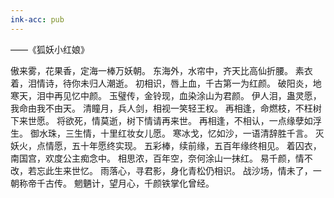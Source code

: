 ```yaml
---
ink-acc: pub
---
```


——《狐妖小红娘》

傲来雾，花果香，定海一棒万妖朝。
‌东海外，水帘中，齐天比高仙折腰。
‌素衣着，泪情诗，待你未归人潮逝。
‌初相识，唇上血，千古第一为红颜。
‌破阳炎，地寒天，泪中再见忆中颜。
‌玉璧传，金铃现，血染涂山为君颜。
‌伊人泪，蛊灵愿，我命由我不由天。
‌清瞳月，兵人剑，相视一笑轻王权。
‌再相逢，命燃枝，不枉树下来世愿。
‌将欲死，情莫逝，树下情请再来世。
‌再相逢，不相认，一点缘孽如浮生。
‌御水珠，三生情，十里红妆女儿愿。
‌寒冰戈，忆如沙，一语清辞胜千言。
‌灭妖火，点情愿，五十年愿终实现。
‌五彩棒，续前缘，五百年缘终相见。
‌着囚衣，南国宫，欢度公主痴念中。
‌相思浓，百年空，奈何涂山一抹红。
易千颜，情不改，若忘此生来世忆。
雨落心，寻君影，身化青松仍相识。
战沙场，情未了，一朝称帝千古传。
魍魉计，望月心，千颜铁掌化曾经。 
